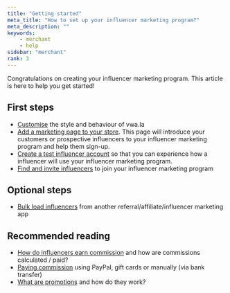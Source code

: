 ```yaml
---
title: "Getting started"
meta_title: "How to set up your influencer marketing program?"
meta_description: ""
keywords:
    - merchant
    - help
sidebar: "merchant"
rank: 3
---
```


Congratulations on creating your influencer marketing program. This article is here to help you get started!

First steps
-----------

*   [Customise](/merchant/customisation) the style and behaviour of vwa.la
*   [Add a marketing page to your store](/merchant/adding-a-page-to-your-store). This page will introduce your customers or prospective influencers to your influencer marketing program and help them sign-up.
*   [Create a test influencer account](/merchant/how-to-create-a-test-account-or-bulk-upload-data) so that you can experience how a influencer will use your influencer marketing program.
*   [Find and invite influencers](/merchant/inviting-referrers) to join your influencer marketing program

Optional steps
--------------

*   [Bulk load influencers](/merchant/how-to-create-a-test-account-or-bulk-upload-data) from another referral/affiliate/influencer marketing app

Recommended reading
--------------------

*   [How do influencers earn commission](/merchant/referrer-commission) and how are commissions calculated / paid?
*   [Paying commission](/merchant/paying-commission) using PayPal, gift cards or manually (via bank transfer)
*   [What are promotions](/merchant/promotions) and how do they work?